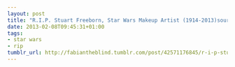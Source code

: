 ```yaml
---
layout: post
title: "R.I.P. Stuart Freeborn, Star Wars Makeup Artist (1914-2013)source"
date: 2013-02-08T09:45:31+01:00
tags:
- star wars
- rip
tumblr_url: http://fabiantheblind.tumblr.com/post/42571176845/r-i-p-stuart-freeborn-star-wars-makeup-artist
---
```

